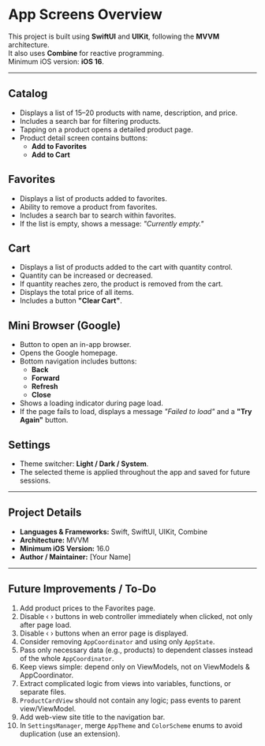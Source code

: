 # App Screens Overview

This project is built using **SwiftUI** and **UIKit**, following the **MVVM** architecture.  
It also uses **Combine** for reactive programming.  
Minimum iOS version: **iOS 16**.

---

## Catalog
- Displays a list of 15–20 products with name, description, and price.
- Includes a search bar for filtering products.
- Tapping on a product opens a detailed product page.
- Product detail screen contains buttons:
  - **Add to Favorites**
  - **Add to Cart**

## Favorites
- Displays a list of products added to favorites.
- Ability to remove a product from favorites.
- Includes a search bar to search within favorites.
- If the list is empty, shows a message: *"Currently empty."*

## Cart
- Displays a list of products added to the cart with quantity control.
- Quantity can be increased or decreased.
- If quantity reaches zero, the product is removed from the cart.
- Displays the total price of all items.
- Includes a button **"Clear Cart"**.

## Mini Browser (Google)
- Button to open an in-app browser.
- Opens the Google homepage.
- Bottom navigation includes buttons:
  - **Back**
  - **Forward**
  - **Refresh**
  - **Close**
- Shows a loading indicator during page load.
- If the page fails to load, displays a message *"Failed to load"* and a **"Try Again"** button.

## Settings
- Theme switcher: **Light / Dark / System**.
- The selected theme is applied throughout the app and saved for future sessions.

---

## Project Details
- **Languages & Frameworks:** Swift, SwiftUI, UIKit, Combine  
- **Architecture:** MVVM  
- **Minimum iOS Version:** 16.0  
- **Author / Maintainer:** [Your Name]

---

## Future Improvements / To-Do
1. Add product prices to the Favorites page.  
2. Disable ‹ › buttons in web controller immediately when clicked, not only after page load.  
3. Disable ‹ › buttons when an error page is displayed.  
4. Consider removing `AppCoordinator` and using only `AppState`.  
5. Pass only necessary data (e.g., products) to dependent classes instead of the whole `AppCoordinator`.  
6. Keep views simple: depend only on ViewModels, not on ViewModels & AppCoordinator.  
7. Extract complicated logic from views into variables, functions, or separate files.  
8. `ProductCardView` should not contain any logic; pass events to parent view/ViewModel.  
9. Add web-view site title to the navigation bar.  
10. In `SettingsManager`, merge `AppTheme` and `ColorScheme` enums to avoid duplication (use an extension).  
